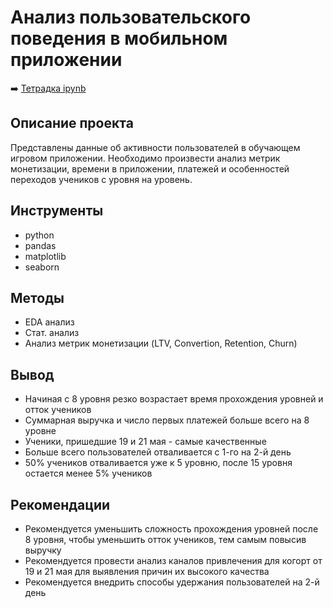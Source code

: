 # Анализ пользовательского поведения в мобильном приложении

➡️ [Тетрадка ipynb](https://github.com/mechfil/test_tasks/blob/main/Product%20analyst%20test%20task/Product%20analyst%20test%20task.ipynb)

## Описание проекта
Представлены данные об активности пользователей в обучающем игровом приложении. Необходимо произвести анализ метрик монетизации, времени в приложении, платежей и особенностей переходов учеников с уровня на уровень.

## Инструменты
- python
- pandas
- matplotlib
- seaborn

## Методы
- EDA анализ
- Стат. анализ
- Анализ метрик монетизации (LTV, Convertion, Retention, Churn)

## Вывод
- Начиная с 8 уровня резко возрастает время прохождения уровней и отток учеников
- Суммарная выручка и число первых платежей больше всего на 8 уровне
- Ученики, пришедшие 19 и 21 мая - самые качественные
- Больше всего пользователей отваливается с 1-го на 2-й день
- 50% учеников отваливается уже к 5 уровню, после 15 уровня остается менее 5% учеников

## Рекомендации
- Рекомендуется уменьшить сложность прохождения уровней после 8 уровня, чтобы уменьшить отток учеников, тем самым повысив выручку
- Рекомендуется провести анализ каналов привлечения для когорт от 19 и 21 мая для выявления причин их высокого качества
- Рекомендуется внедрить способы удержания пользователей на 2-й день